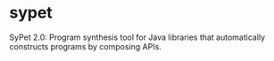 # sypet
SyPet 2.0: Program synthesis tool for Java libraries that automatically constructs programs by composing APIs.
